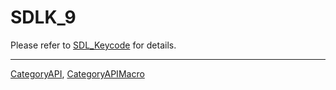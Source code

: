 # SDLK_9

Please refer to [SDL_Keycode](SDL_Keycode) for details.

----
[CategoryAPI](CategoryAPI), [CategoryAPIMacro](CategoryAPIMacro)

